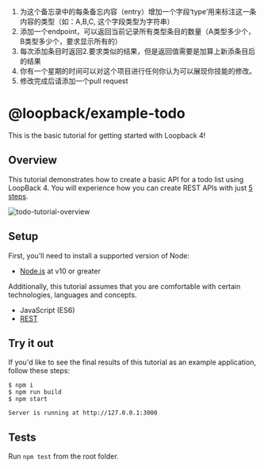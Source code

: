 1. 为这个备忘录中的每条备忘内容（entry）增加一个字段‘type’用来标注这一条内容的类型（如：A,B,C, 这个字段类型为字符串）
2. 添加一个endpoint，可以返回当前记录所有类型条目的数量（A类型多少个，B类型多少个，要求显示所有的）
3. 每次添加条目时返回2.要求类似的结果，但是返回值需要是加算上新添条目后的结果
4. 你有一个星期的时间可以对这个项目进行任何你认为可以展现你技能的修改。
5. 修改完成后请添加一个pull request

# @loopback/example-todo

This is the basic tutorial for getting started with Loopback 4!

## Overview

This tutorial demonstrates how to create a basic API for a todo list using
LoopBack 4. You will experience how you can create REST APIs with just
[5 steps](#steps).

![todo-tutorial-overview](https://loopback.io/pages/en/lb4/imgs/todo-overview.png)

## Setup

First, you'll need to install a supported version of Node:

- [Node.js](https://nodejs.org/en/) at v10 or greater

Additionally, this tutorial assumes that you are comfortable with certain
technologies, languages and concepts.

- JavaScript (ES6)
- [REST](http://www.restapitutorial.com/lessons/whatisrest.html)

## Try it out

If you'd like to see the final results of this tutorial as an example
application, follow these steps:


    $ npm i
    $ npm run build
    $ npm start

    Server is running at http://127.0.0.1:3000

## Tests

Run `npm test` from the root folder.

